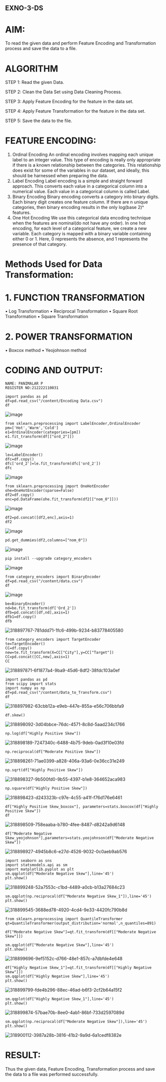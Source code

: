 ## EXNO-3-DS

# AIM:
To read the given data and perform Feature Encoding and Transformation process and save the data to a file.

# ALGORITHM
STEP 1: Read the given Data.

STEP 2: Clean the Data Set using Data Cleaning Process.

STEP 3: Apply Feature Encoding for the feature in the data set.

STEP 4: Apply Feature Transformation for the feature in the data set.

STEP 5: Save the data to the file.

# FEATURE ENCODING:
1. Ordinal Encoding
An ordinal encoding involves mapping each unique label to an integer value. This type of encoding is really only appropriate if there is a known relationship between the categories. This relationship does exist for some of the variables in our dataset, and ideally, this should be harnessed when preparing the data.
2. Label Encoding
Label encoding is a simple and straight forward approach. This converts each value in a categorical column into a numerical value. Each value in a categorical column is called Label.
3. Binary Encoding
Binary encoding converts a category into binary digits. Each binary digit creates one feature column. If there are n unique categories, then binary encoding results in the only log(base 2)ⁿ features.
4. One Hot Encoding
We use this categorical data encoding technique when the features are nominal(do not have any order). In one hot encoding, for each level of a categorical feature, we create a new variable. Each category is mapped with a binary variable containing either 0 or 1. Here, 0 represents the absence, and 1 represents the presence of that category.

# Methods Used for Data Transformation:
  # 1. FUNCTION TRANSFORMATION
• Log Transformation
• Reciprocal Transformation
• Square Root Transformation
• Square Transformation
  # 2. POWER TRANSFORMATION
• Boxcox method
• Yeojohnson method

# CODING AND OUTPUT:
````
NAME: PANIMALAR P
REGISTER NO:212222110031
````
````
import pandas as pd
df=pd.read_csv("/content/Encoding Data.csv")
df
````
![image](https://github.com/user-attachments/assets/2b25d89e-81d5-436b-91f4-fef10f04f67e)
````
from sklearn.preprocessing import LabelEncoder,OrdinalEncoder
pm=['Hot','Warm','Cold']
e1=OrdinalEncoder(categories=[pm])
e1.fit_transform(df[["ord_2"]])
````
![image](https://github.com/user-attachments/assets/298ed08e-0d10-4ef7-a502-2c05a36d74cc)
````
le=LabelEncoder()
dfc=df.copy()
dfc['ord_2']=le.fit_transform(dfc['ord_2'])
dfc
````
 ![image](https://github.com/user-attachments/assets/742e0c9b-97b2-4580-b51f-c7e2a1960164)
````
from sklearn.preprocessing import OneHotEncoder
ohe=OneHotEncoder(sparse=False)
df2=df.copy()
enc=pd.DataFrame(ohe.fit_transform(df2[["nom_0"]]))

`````
![image](https://github.com/user-attachments/assets/cfa37d90-64a4-4983-9671-88d0f775b2b7)

````
df2=pd.concat([df2,enc],axis=1)
df2
````
![image](https://github.com/user-attachments/assets/1d81d5b0-420b-4a6c-868d-f24d5af4634b)
````
pd.get_dummies(df2,columns=["nom_0"])
````
![image](https://github.com/user-attachments/assets/aac0bd04-7c53-4ea5-81a5-511a7dc80bc4)
````
pip install --upgrade category_encoders
````
![image](https://github.com/user-attachments/assets/53d69cdd-5dff-41de-96c7-6ca10251949c)
````
from category_encoders import BinaryEncoder
df=pd.read_csv("/content/data.csv")
df
````
![image](https://github.com/user-attachments/assets/1f5ae11b-4cc3-4230-9320-463a57383f77)
````
be=BinaryEncoder()
nd=be.fit_transform(df['Ord_2'])
dfb=pd.concat([df,nd],axis=1)
dfb1=df.copy()
dfb
````
![318897767-781ddd71-1fc6-499b-9234-b83778405580](https://github.com/user-attachments/assets/009c1362-b165-4a81-94b7-87e13ae0eb52)
````
from category_encoders import TargetEncoder
te=TargetEncoder()
CC=df.copy()
new=te.fit_transform(X=CC["City"],y=CC["Target"])
CC=pd.concat([CC,new],axis=1)
CC
````

![318897871-6f1877a4-9ba9-45d6-8df2-38fdc103a0ef](https://github.com/user-attachments/assets/80a585d0-3858-47d5-b3fe-4f3172a5a058)
````
import pandas as pd
from scipy import stats
import numpy as np
df=pd.read_csv("/content/Data_to_Transform.csv")
df
````
![318897982-63cbb12a-e9eb-447e-855a-e56c706bbfa9](https://github.com/user-attachments/assets/de3cacc3-4f41-44bb-a750-4b82f9cbd429)
````
df.skew()
````

![318898092-3d04bbce-76dc-4571-8c8d-5aad234c1766](https://github.com/user-attachments/assets/b39e6abd-d6f1-4357-8c11-b474506db40c)
````
np.log(df["Highly Positive Skew"])
````

![318898189-7247340c-6488-4b75-9deb-0ad3f10e03fd](https://github.com/user-attachments/assets/7128205d-fedd-4847-8b21-8e3cf5982d01)
````
np.reciprocal(df["Moderate Positive Skew"])
````
![318898261-71ae0399-a828-406a-93a6-0e36cc31e249](https://github.com/user-attachments/assets/d36f1f36-dc08-4b1b-bad0-f79a388842e1)
````
np.sqrt(df["Highly Positive Skew"])
````
![318898327-9b500fd0-9b55-4397-b1e8-364652aca983](https://github.com/user-attachments/assets/6174f9bc-56b1-41d8-a767-a8d6086249a8)

````
np.square(df["Highly Positive Skew"])
````
![318898423-d243323b-c97e-4c55-a41f-f76d176e6461](https://github.com/user-attachments/assets/42e067c5-180f-4522-b024-6a8113a3a711)

 ````
df["Highly Positive Skew_boxcox"], parameters=stats.boxcox(df["Highly Positive Skew"])
df
````
![318898509-758eaaba-b780-4fee-8487-d8242a9d6148](https://github.com/user-attachments/assets/d5ae4f38-ab5b-47e4-abfe-7d49057cf2d4)
````
df["Moderate Negative Skew_yeojohnson"],parameters=stats.yeojohnson(df["Moderate Negative Skew"])
````

![318898927-4945b8c6-e27d-4526-9032-0c0aeb9ab576](https://github.com/user-attachments/assets/b6a7d45c-fd19-4a25-bf21-78fe22b560f2)
````
import seaborn as sns
import statsmodels.api as sm
import matplotlib.pyplot as plt
sm.qqplot(df["Moderate Negative Skew"],line='45')
plt.show()
````
![318899248-52a7553c-c1bd-4489-a0cb-b13a27684c23](https://github.com/user-attachments/assets/69443ba2-6f09-406d-aa72-9d153bb2117b)

````
sm.qqplot(np.reciprocal(df["Moderate Negative Skew_1"]),line='45')
plt.show()
````
![318899545-3688ed78-4920-4cd4-9e33-4420fc790b8d](https://github.com/user-attachments/assets/e0b3eb9d-4305-4fb2-9c9d-6b2395162a18)

````
from sklearn.preprocessing import QuantileTransformer
qt=QuantileTransformer(output_distribution='normal',n_quantiles=891)

df["Moderate Negative Skew"]=qt.fit_transform(df[["Moderate Negative Skew"]])

sm.qqplot(df["Moderate Negative Skew"],line='45')
plt.show()
````
![318899696-9ef5152c-d766-48e1-857c-a7dbfde4e648](https://github.com/user-attachments/assets/67d7d7ef-639b-4a86-9b82-cf1405213b1f)
````
df["Highly Negative Skew_1"]=qt.fit_transform(df[["Highly Negative Skew"]])
sm.qqplot(df["Highly Negative Skew"],line='45')
plt.show()
````
![318899799-fde4b296-88ec-46ad-b6f3-2cf2b64a15f2](https://github.com/user-attachments/assets/41bc21b9-ecd5-4172-bf62-66e0d0ddcfbb)

````
sm.qqplot(df["Highly Negative Skew_1"],line='45')
plt.show()
````

![318899874-57bae70b-8ee0-4ab1-86bf-733d2597089d](https://github.com/user-attachments/assets/3a3db138-720c-4b12-88d7-946ad1f0919f)
````
sm.qqplot(np.reciprocal(df["Moderate Negative Skew"]),line='45')
plt.show()
````
![318900112-3987a28b-3816-41b2-9a9d-6a1cedf8382e](https://github.com/user-attachments/assets/ffa4c1b7-d4c6-4369-8416-f2404bc79121)






 
# RESULT:
     
Thus the given data, Feature Encoding, Transformation process and save the data to a file was performed successfully.
       
